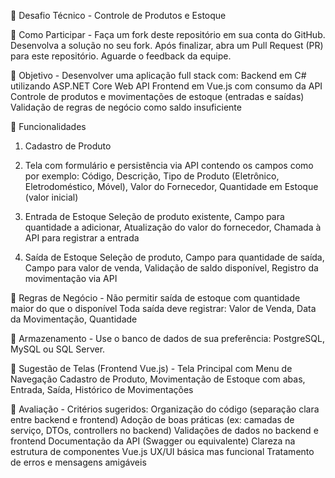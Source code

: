 💼 Desafio Técnico - Controle de Produtos e Estoque

📌 Como Participar - Faça um fork deste repositório em sua conta do GitHub.
  Desenvolva a solução no seu fork.
  Após finalizar, abra um Pull Request (PR) para este repositório.
  Aguarde o feedback da equipe.

🎯 Objetivo - Desenvolver uma aplicação full stack com:
Backend em C# utilizando ASP.NET Core Web API
Frontend em Vue.js com consumo da API
Controle de produtos e movimentações de estoque (entradas e saídas)
Validação de regras de negócio como saldo insuficiente

🧠 Funcionalidades
1. Cadastro de Produto
2. Tela com formulário e persistência via API contendo os campos como por exemplo: Código, Descrição, Tipo de Produto (Eletrônico, Eletrodoméstico, Móvel), Valor do Fornecedor,
 Quantidade em Estoque (valor inicial)

4. Entrada de Estoque
Seleção de produto existente,
Campo para quantidade a adicionar,
Atualização do valor do fornecedor,
Chamada à API para registrar a entrada

5. Saída de Estoque
Seleção de produto,
Campo para quantidade de saída,
Campo para valor de venda,
Validação de saldo disponível,
Registro da movimentação via API

🧪 Regras de Negócio - Não permitir saída de estoque com quantidade maior do que o disponível
Toda saída deve registrar:
Valor de Venda,
Data da Movimentação,
Quantidade

💾 Armazenamento - Use o banco de dados de sua preferência: PostgreSQL, MySQL ou SQL Server.

🧰 Sugestão de Telas (Frontend Vue.js) - Tela Principal com Menu de Navegação
Cadastro de Produto,
Movimentação de Estoque com abas,
Entrada,
Saída,
Histórico de Movimentações

📝 Avaliação - Critérios sugeridos:
Organização do código (separação clara entre backend e frontend)
Adoção de boas práticas (ex: camadas de serviço, DTOs, controllers no backend)
Validações de dados no backend e frontend
Documentação da API (Swagger ou equivalente)
Clareza na estrutura de componentes Vue.js
UX/UI básica mas funcional
Tratamento de erros e mensagens amigáveis
